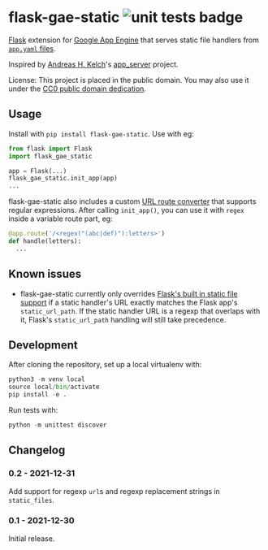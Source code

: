 flask-gae-static ![unit tests badge](https://github.com/snarfed/flask-gae-static/actions/workflows/unit-tests.yml/badge.svg)
===

[Flask](https://flask.palletsprojects.com/) extension for [Google App Engine](https://cloud.google.com/appengine/) that serves static file handlers from [`app.yaml` files](https://cloud.google.com/appengine/docs/standard/python3/config/appref).

Inspired by [Andreas H. Kelch](https://github.com/XeoN-GHMB)'s [app_server](https://github.com/XeoN-GHMB/app_server) project.

License: This project is placed in the public domain. You may also use it under the [CC0 public domain dedication](http://creativecommons.org/publicdomain/zero/1.0/).


Usage
---
Install with `pip install flask-gae-static`. Use with eg:

```py
from flask import Flask
import flask_gae_static

app = Flask(...)
flask_gae_static.init_app(app)
...
```

flask-gae-static also includes a custom [URL route converter](https://flask.palletsprojects.com/en/2.0.x/api/#url-route-registrations) that supports regular expressions. After calling `init_app()`, you can use it with `regex` inside a variable route part, eg:

```py
@app.route('/<regex("(abc|def)"):letters>')
def handle(letters):
  ...
```


Known issues
---
* flask-gae-static currently only overrides [Flask's built in static file support](https://flask.palletsprojects.com/en/2.0.x/api/#flask.Flask) if a static handler's URL exactly matches the Flask app's `static_url_path`. If the static handler URL is a regexp that overlaps with it, Flask's `static_url_path` handling will still take precedence.


Development
---
After cloning the repository, set up a local virtualenv with:

```py
python3 -m venv local
source local/bin/activate
pip install -e .
```

Run tests with:

```py
python -m unittest discover
```


Changelog
---
### 0.2 - 2021-12-31

Add support for regexp `url`s and regexp replacement strings in `static_files`.

### 0.1 - 2021-12-30

Initial release.
